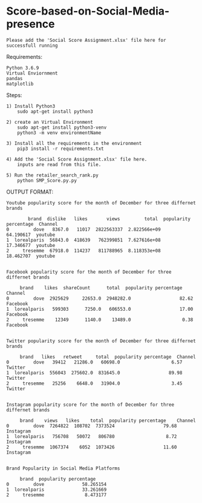 # Score-based-on-Social-Media-presence

	Please add the 'Social Score Assignment.xlsx' file here for successfull running

Requirements:

	Python 3.6.9
	Virtual Enviornment
	pandas
	matplotlib


Steps:

	1) Install Python3
    	sudo apt-get install python3

	2) create an Virtual Environment
    	sudo apt-get install python3-venv
    	python3 -m venv environmentName

	3) Install all the requirements in the environment
    	pip3 install -r requirements.txt

    4) Add the 'Social Score Assignment.xlsx' file here.
    	inputs are read from this file.

	5) Run the retailer_search_rank.py
    	python SMP_Score.py.py



OUTPUT FORMAT:

	Youtube popularity score for the month of December for three differnet brands 

         	brand  dislike   likes       views         total  popularity percentage  Channel
	0         dove   8367.0   11017  2822563337  2.822566e+09              64.190617  youtube
	1  lorealparis  56843.0  418639   762399851  7.627616e+08              17.346677  youtube
	2     tresemme  67918.0  114237   811788965  8.118353e+08              18.462707  youtube


	Facebook popularity score for the month of December for three differnet brands 

         brand    likes  shareCount      total  popularity percentage   Channel
	0         dove  2925629     22653.0  2948282.0                  82.62  Facebook
	1  lorealparis   599303      7250.0   606553.0                  17.00  Facebook
	2     tresemme    12349      1140.0    13489.0                   0.38  Facebook


	Twitter popularity score for the month of December for three differnet brands 

         brand   likes   retweet     total  popularity percentage  Channel
	0         dove   39412   21286.0   60698.0                   6.57  Twitter
	1  lorealparis  556043  275602.0  831645.0                  89.98  Twitter
	2     tresemme   25256    6648.0   31904.0                   3.45  Twitter


	Instagram popularity score for the month of December for three differnet brands 

         brand    views   likes    total  popularity percentage    Channel
	0         dove  7264822  108702  7373524                  79.68  Instagram
	1  lorealparis   756708   50072   806780                   8.72  Instagram
	2     tresemme  1067374    6052  1073426                  11.60  Instagram


	Brand Popularity in Social Media Platforms 

         brand  popularity percentage
	0         dove              58.265154
	1  lorealparis              33.261669
	2     tresemme               8.473177


